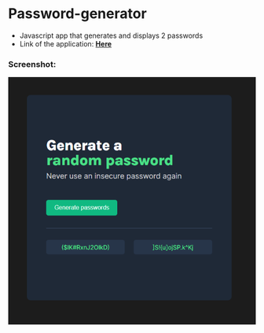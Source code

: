 # Password-generator
- Javascript app that generates and displays 2 passwords
- Link of the application: **[Here](https://buidlor.github.io/Password-generator/)**

### Screenshot: 

![Screenshot of app](/pwGen.PNG)
